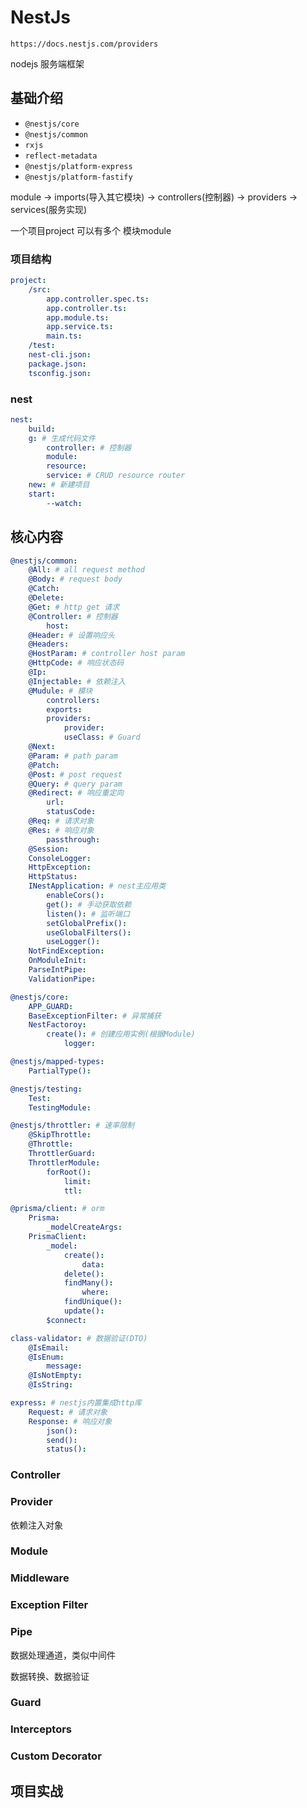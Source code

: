 # NestJs

`https://docs.nestjs.com/providers`

nodejs 服务端框架

## 基础介绍

- `@nestjs/core`
- `@nestjs/common`
- `rxjs`
- `reflect-metadata`
- `@nestjs/platform-express`
- `@nestjs/platform-fastify`




module -> imports(导入其它模块)
       -> controllers(控制器)
       -> providers   -> services(服务实现)

一个项目project 可以有多个 模块module




### 项目结构
```yaml
project:
    /src:
        app.controller.spec.ts:
        app.controller.ts:
        app.module.ts:
        app.service.ts:
        main.ts:
    /test:
    nest-cli.json:
    package.json:
    tsconfig.json:
```

### nest
```yaml
nest:
    build:
    g: # 生成代码文件
        controller: # 控制器
        module:
        resource:
        service: # CRUD resource router
    new: # 新建项目
    start:
        --watch:
```


## 核心内容
```yaml
@nestjs/common:
    @All: # all request method
    @Body: # request body
    @Catch:
    @Delete:
    @Get: # http get 请求
    @Controller: # 控制器
        host:
    @Header: # 设置响应头
    @Headers:
    @HostParam: # controller host param
    @HttpCode: # 响应状态码
    @Ip:
    @Injectable: # 依赖注入
    @Mudule: # 模块
        controllers:
        exports:
        providers:
            provider:
            useClass: # Guard
    @Next:
    @Param: # path param
    @Patch:
    @Post: # post request
    @Query: # query param
    @Redirect: # 响应重定向
        url:
        statusCode:
    @Req: # 请求对象
    @Res: # 响应对象
        passthrough:
    @Session:
    ConsoleLogger:
    HttpException:
    HttpStatus:
    INestApplication: # nest主应用类
        enableCors():
        get(): # 手动获取依赖
        listen(): # 监听端口
        setGlobalPrefix():
        useGlobalFilters():
        useLogger():
    NotFindException:
    OnModuleInit:
    ParseIntPipe:
    ValidationPipe:

@nestjs/core:
    APP_GUARD:
    BaseExceptionFilter: # 异常捕获
    NestFactoroy:
        create(): # 创建应用实例(根据Module)
            logger:

@nestjs/mapped-types:
    PartialType():

@nestjs/testing:
    Test:
    TestingModule:

@nestjs/throttler: # 速率限制
    @SkipThrottle:
    @Throttle:
    ThrottlerGuard:
    ThrottlerModule:
        forRoot():
            limit:
            ttl:

@prisma/client: # orm
    Prisma:
        _modelCreateArgs:
    PrismaClient:
        _model:
            create():
                data:
            delete():
            findMany():
                where:
            findUnique():
            update():
        $connect:

class-validator: # 数据验证(DTO)
    @IsEmail:
    @IsEnum:
        message:
    @IsNotEmpty:
    @IsString:

express: # nestjs内置集成http库
    Request: # 请求对象
    Response: # 响应对象
        json():
        send():
        status():
```


### Controller


### Provider

依赖注入对象





### Module


### Middleware


### Exception Filter


### Pipe

数据处理通道，类似中间件

数据转换、数据验证



### Guard


### Interceptors


### Custom Decorator



## 项目实战

